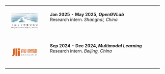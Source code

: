 <!-- _includes/intern.md
<!-- <h2 style="margin-top: 40px;">Industry Experience</h2> -->

<!-- <table width="100%" cellspacing="20">
  <tr>
    <td width="25%" align="center" valign="top">
      <img src="../img/SHailab.png" alt="Shanghai AI Laboratory" style="max-height: 60px;">
    </td>
    <td valign="top">
      <p><strong>Jan 2025 - May, <em>OpenGVLab</em></strong><br>
      Researcher (intern). <em>Shanghai, China</em></p>
    </td>
  </tr>
  <tr>
    <td width="25%" align="center" valign="top">
      <img src="../img/baichuan.png" alt="Baichuan AI" style="max-height: 60px;">
    </td>
    <td valign="top">
      <p><strong>Sep 2024 - Dec 2024, <em>Multimodal Learning</em></strong><br>
      Research intern. <em>Beijing, China</em></p>
    </td>
  </tr>
  <!-- <tr>
    <td width="25%" align="center" valign="top">
      <img src="../img/bytedance.png" alt="ByteDance" style="max-height: 60px;">
    </td>
    <td valign="top">
      <p><strong>Jul 2017 - May 2018, <em>Recommend System</em></strong><br>
      Research intern. <em>Beijing, China</em></p>
    </td>
  </tr> -->
<!-- </table> --> 

<table width="100%" cellspacing="0" cellpadding="10" style="border-collapse: collapse;">
  <tr>
    <td width="25%" align="center" valign="top" style="padding: 20px;">
      <img src="../img/SHailab.png" alt="Shanghai AI Laboratory" style="height: 60px; object-fit: contain;">
    </td>
    <td valign="top" style="padding: 20px;">
      <p style="margin: 0;"><strong>Jan 2025 - May 2025, <em>OpenGVLab</em></strong></p>
      <p style="margin: 0;">Research intern. <em>Shanghai, China</em></p>
    </td>
  </tr>
  <tr>
    <td width="25%" align="center" valign="top" style="padding: 20px;">
      <img src="../img/baichuan.png" alt="Baichuan AI" style="height: 60px; object-fit: contain;">
    </td>
    <td valign="top" style="padding: 20px;">
      <p style="margin: 0;"><strong>Sep 2024 - Dec 2024, <em>Multimodal Learning</em></strong></p>
      <p style="margin: 0;">Research intern. <em>Beijing, China</em></p>
    </td>
  </tr>
</table>